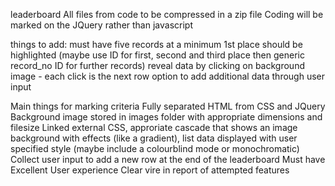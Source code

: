 leaderboard
All files from code to be compressed in a zip file
Coding will be marked on the JQuery rather than javascript


things to add:
 must have five records at a minimum
 1st place should be highlighted
 (maybe use ID for first, second and third place then generic record_no ID for further records)
 reveal data by clicking on background image - each click is the next row
 option to add additional data through user input

Main things for marking criteria
 Fully separated HTML from CSS and JQuery
 Background image stored in images folder with appropriate dimensions and filesize
 Linked external CSS, approriate cascade that shows an image background with effects (like a gradient), list data displayed with user specified style (maybe include a colourblind mode or monochromatic)
 Collect user input to add a new row at the end of the leaderboard
 Must have Excellent User experience
 Clear vire in report of attempted features
 